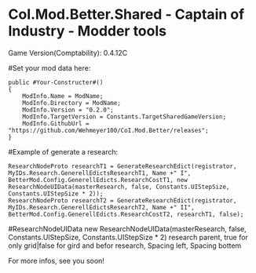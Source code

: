 # CoI.Mod.Better.Shared - Captain of Industry - Modder tools

Game Version(Comptability): 0.4.12C


#Set your mod data here:

	public #Your-Constructer#()
	{
		ModInfo.Name = ModName;
		ModInfo.Directory = ModName;
		ModInfo.Version = "0.2.0";
		ModInfo.TargetVersion = Constants.TargetSharedGameVersion;
		ModInfo.GithubUrl = "https://github.com/Wehmeyer100/CoI.Mod.Better/releases";
	}
    
#Example of generate a research:

	ResearchNodeProto researchT1 = GenerateResearchEdict(registrator, MyIDs.Research.GenerellEdictsResearchT1, Name +" I", BetterMod.Config.GenerellEdicts.ResearchCostT1, new ResearchNodeUIData(masterResearch, false, Constants.UIStepSize, Constants.UIStepSize * 2));
	ResearchNodeProto researchT2 = GenerateResearchEdict(registrator, MyIDs.Research.GenerellEdictsResearchT2, Name +" II", BetterMod.Config.GenerellEdicts.ResearchCostT2, researchT1, false);
      
#ResearchNodeUIData
	new ResearchNodeUIData(masterResearch,                                                 false, Constants.UIStepSize, Constants.UIStepSize * 2)
			       research parent, true for only grid|false for gird and befor research,         Spacing left,           Spacing bottem
                       
                       
For more infos, see you soon!
